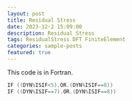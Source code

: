 ```yaml
---
layout: post
title: Residual Stress
date: 2023-12-2 15:09:00
description: Residual Stress
tags: ResidualStress DFT FiniteElement 
categories: sample-posts
featured: true
---
```


This code is in Fortran.


```c++
IF ((DYN%ISIF<5).OR.(DYN%ISIF==8))
IF ((DYN%ISIF==7).OR.(DYN%ISIF==8))
```

